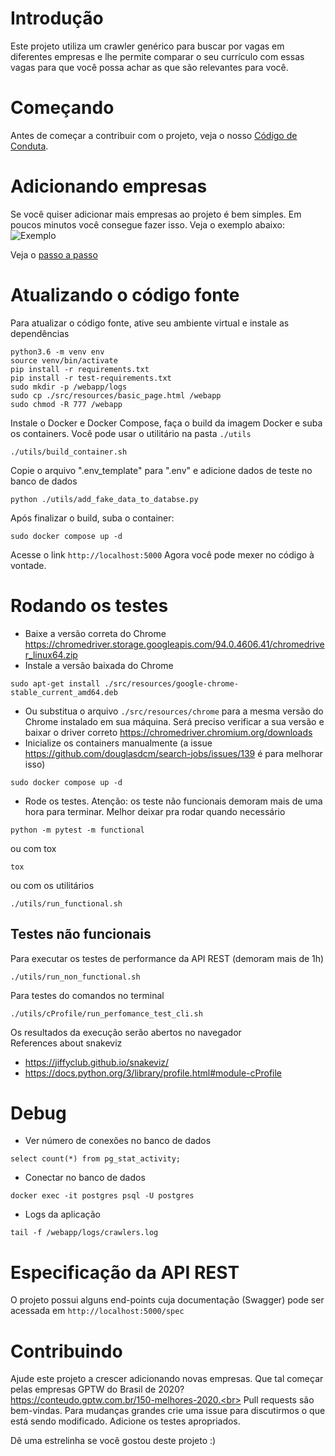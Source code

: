 # Introdução
Este projeto utiliza um crawler genérico para buscar por vagas em diferentes empresas e lhe permite comparar o seu currículo com essas vagas para que você possa achar as que são relevantes para você.

# Começando
Antes de começar a contribuir com o projeto, veja o nosso [Código de Conduta](https://github.com/douglasdcm/crawler_of_positions/blob/master/CODE_OF_CONDUCT.md).

# Adicionando empresas
Se você quiser adicionar mais empresas ao projeto é bem simples. Em poucos minutos você consegue fazer isso. Veja o exemplo abaixo:
![Exemplo](https://github.com/douglasdcm/search-jobs/blob/master/static/images/add-locator-example.jpg?raw=true)

Veja o [passo a passo](https://github.com/douglasdcm/job-conqueror/blob/main/README.md#adicionando-empresas)

# Atualizando o código fonte
Para atualizar o código fonte, ative seu ambiente virtual e instale as dependências
```
python3.6 -m venv env
source venv/bin/activate
pip install -r requirements.txt
pip install -r test-requirements.txt
sudo mkdir -p /webapp/logs
sudo cp ./src/resources/basic_page.html /webapp
sudo chmod -R 777 /webapp
```
Instale o Docker e Docker Compose, faça o build da imagem Docker e suba os containers. Você pode usar o utilitário na pasta `./utils`
```
./utils/build_container.sh
```
Copie o arquivo ".env_template" para ".env" e adicione dados de teste no banco de dados
```
python ./utils/add_fake_data_to_databse.py
```
Após finalizar o build, suba o container:
```
sudo docker compose up -d
```
Acesse o link `http://localhost:5000`
Agora você pode mexer no código à vontade.

# Rodando os testes

- Baixe a versão correta do Chrome https://chromedriver.storage.googleapis.com/94.0.4606.41/chromedriver_linux64.zip
- Instale a versão baixada do Chrome
```
sudo apt-get install ./src/resources/google-chrome-stable_current_amd64.deb
```
- Ou substitua o arquivo `./src/resources/chrome` para a mesma versão do Chrome instalado em sua máquina. Será preciso verificar a sua versão e baixar o driver correto https://chromedriver.chromium.org/downloads
- Inicialize os containers manualmente (a issue https://github.com/douglasdcm/search-jobs/issues/139 é para melhorar isso)
```
sudo docker compose up -d
```
- Rode os testes.
Atenção: os teste não funcionais demoram mais de uma hora para terminar. Melhor deixar pra rodar quando necessário
```
python -m pytest -m functional
```
ou com tox
```
tox
```
ou com os utilitários
```
./utils/run_functional.sh
```

## Testes não funcionais
Para executar os testes de performance da API REST (demoram mais de 1h)
```
./utils/run_non_functional.sh
```
Para testes do comandos no terminal

```
./utils/cProfile/run_perfomance_test_cli.sh
```
Os resultados da execução serão abertos no navegador
<br>
References about snakeviz
- https://jiffyclub.github.io/snakeviz/
- https://docs.python.org/3/library/profile.html#module-cProfile

# Debug
- Ver número de conexões no banco de dados
```
select count(*) from pg_stat_activity;
```
- Conectar no banco de dados
```
docker exec -it postgres psql -U postgres
```
- Logs da aplicação
```
tail -f /webapp/logs/crawlers.log
```

# Especificação da API REST
O projeto possui alguns end-points cuja documentação (Swagger) pode ser acessada em `http://localhost:5000/spec` 

# Contribuindo
Ajude este projeto a crescer adicionando novas empresas. Que tal começar pelas empresas GPTW do Brasil de 2020? https://conteudo.gptw.com.br/150-melhores-2020.<br>
Pull requests são bem-vindas. Para mudanças grandes crie uma issue para discutirmos o que está sendo modificado. Adicione os testes apropriados.

Dê uma estrelinha se você gostou deste projeto :)
